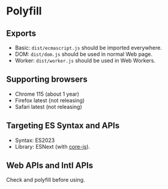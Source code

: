 # Polyfill

## Exports

- Basic: `dist/ecmascript.js` should be imported everywhere.
- DOM: `dist/dom.js` should be used in normal Web page.
- Worker: `dist/worker.js` should be used in Web Workers.

## Supporting browsers

- Chrome 115 (about 1 year)
- Firefox latest (not releasing)
- Safari latest (not releasing)

## Targeting ES Syntax and APIs

- Syntax: ES2023
- Library: ESNext (with [core-js](https://github.com/zloirock/core-js)).

## Web APIs and Intl APIs

Check and polyfill before using.
